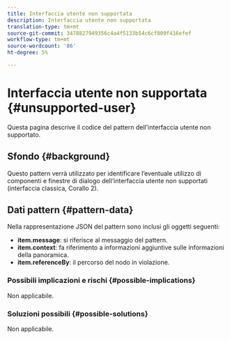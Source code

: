 ```yaml
---
title: Interfaccia utente non supportata
description: Interfaccia utente non supportata
translation-type: tm+mt
source-git-commit: 3478827949356c4a4f5133b54c6cf809f416efef
workflow-type: tm+mt
source-wordcount: '86'
ht-degree: 5%

---
```



# Interfaccia utente non supportata {#unsupported-user}

Questa pagina descrive il codice del pattern dell&#39;interfaccia utente non supportato.

## Sfondo {#background}

Questo pattern verrà utilizzato per identificare l’eventuale utilizzo di componenti e finestre di dialogo dell’interfaccia utente non supportati (interfaccia classica, Corallo 2).

## Dati pattern {#pattern-data}

Nella rappresentazione JSON del pattern sono inclusi gli oggetti seguenti:

* **item.message**: si riferisce al messaggio del pattern.
* **item.context**: fa riferimento a informazioni aggiuntive sulle informazioni della panoramica.
* **item.referenceBy**: il percorso del nodo in violazione.

### Possibili implicazioni e rischi {#possible-implications}

Non applicabile.

### Soluzioni possibili  {#possible-solutions}

Non applicabile.
